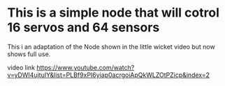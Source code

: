 # This is a simple node that will cotrol 16 servos and 64 sensors

This i an adaptation of the Node shown in the little wicket video but now shows full use.

video link https://www.youtube.com/watch?v=yDWI4ujtuIY&list=PLBf9xPI6yiap0acrgoiApQkWLZOtPZicp&index=2

